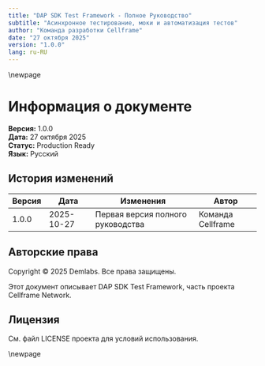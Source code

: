 ```yaml
---
title: "DAP SDK Test Framework - Полное Руководство"
subtitle: "Асинхронное тестирование, моки и автоматизация тестов"
author: "Команда разработки Cellframe"
date: "27 октября 2025"
version: "1.0.0"
lang: ru-RU
---
```


\newpage

# Информация о документе

**Версия:** 1.0.0  
**Дата:** 27 октября 2025  
**Статус:** Production Ready  
**Язык:** Русский

## История изменений

| Версия | Дата | Изменения | Автор |
|---------|------|---------|--------|
| 1.0.0 | 2025-10-27 | Первая версия полного руководства | Команда Cellframe |

## Авторские права

Copyright © 2025 Demlabs. Все права защищены.

Этот документ описывает DAP SDK Test Framework, часть проекта Cellframe Network.

## Лицензия

См. файл LICENSE проекта для условий использования.

\newpage

